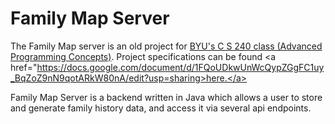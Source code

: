 # Family Map Server 
 The Family Map server is an old project for <a href="https://catalog2022.byu.edu/physical-and-mathematical-sciences/computer-science/advanced-programming-concepts">BYU's C S 240 class (Advanced Programming Concepts)</a>. Project specifications can be found <a href="https://docs.google.com/document/d/1FQoUDkwUnWcQypZGgFC1uy_BqZoZ9nN9qotARkW80nA/edit?usp=sharing>here.</a>

 Family Map Server is a backend written in Java which allows a user to store and generate family history data, and access it via several api endpoints.

